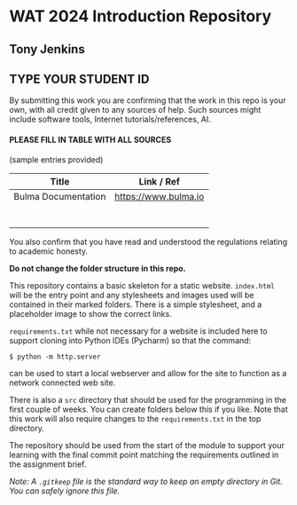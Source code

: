 # WAT 2024 Introduction Repository

## Tony Jenkins
## TYPE YOUR STUDENT ID

By submitting this work you are confirming that the work in this repo is your own, with all credit given to any sources of help.
Such sources might include software tools, Internet tutorials/references, AI.

#### PLEASE FILL IN TABLE WITH ALL SOURCES ####
(sample entries provided)

|      **Title**      |    **Link / Ref**    |
|:-------------------:|:--------------------:|
| Bulma Documentation | https://www.bulma.io |
|                     |                      |
|                     |                      |
|                     |                      |
|                     |                      |
|                     |                      |
|                     |                      |
|                     |                      |

You also confirm that you have read and understood the regulations relating to academic honesty.

**Do not change the folder structure in this repo.** 

This repository contains a basic skeleton for a static website. 
``index.html`` will be the entry point and any stylesheets and images used will be contained in their
marked folders. There is a simple stylesheet, and a placeholder image to show the correct links.

``requirements.txt`` while not necessary for a website is included here to support cloning into Python
IDEs (Pycharm) so that the command:

    $ python -m http.server

can be used to start a local webserver and allow for the site to function as a network connected web site.

There is also a ``src`` directory that should be used for the programming in the first couple of weeks. You can create folders below this if you like. Note that this work will also require changes to the ``requirements.txt`` in the top directory.

The repository should be used from the start of the module to support your learning with the final 
commit point matching the requirements outlined in the assignment brief.

*Note: A ``.gitkeep`` file is the standard way to keep an empty directory in Git. You can safely ignore this file.*
